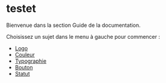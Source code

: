 # testet

Bienvenue dans la section Guide de la documentation.

Choisissez un sujet dans le menu à gauche pour commencer :

- [Logo](./logo.md)
- [Couleur](./couleur.md)
- [Typographie](./typographie.md)
- [Bouton](./bouton.md)
- [Statut](./statut.md)
